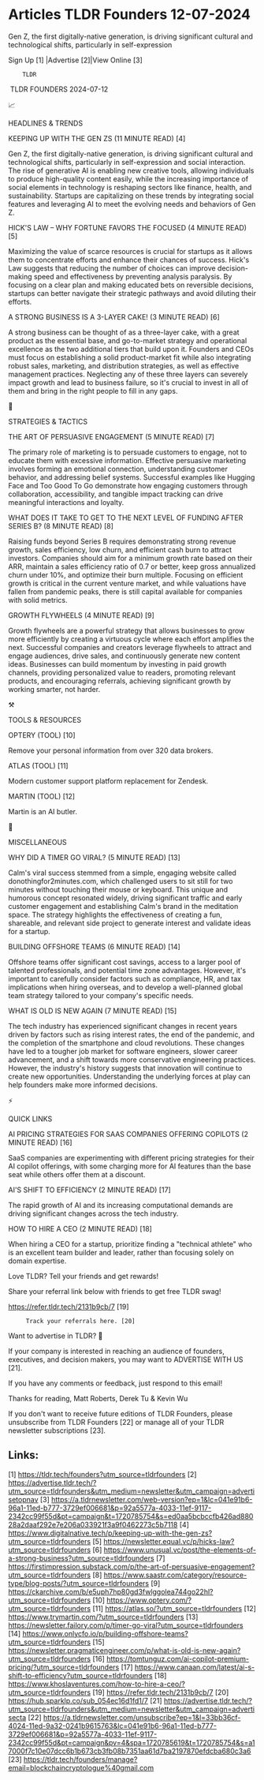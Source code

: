 # Articles TLDR Founders 12-07-2024

Gen Z, the first digitally-native generation, is driving significant
cultural and technological shifts, particularly in self-expression  

 Sign Up [1] |Advertise [2]|View Online [3] 

		TLDR 

 TLDR FOUNDERS 2024-07-12

📈 

HEADLINES & TRENDS

 KEEPING UP WITH THE GEN ZS (11 MINUTE READ) [4] 

 Gen Z, the first digitally-native generation, is driving significant
cultural and technological shifts, particularly in self-expression and
social interaction. The rise of generative AI is enabling new creative
tools, allowing individuals to produce high-quality content easily,
while the increasing importance of social elements in technology is
reshaping sectors like finance, health, and sustainability. Startups
are capitalizing on these trends by integrating social features and
leveraging AI to meet the evolving needs and behaviors of Gen Z. 

 HICK'S LAW – WHY FORTUNE FAVORS THE FOCUSED (4 MINUTE READ) [5] 

 Maximizing the value of scarce resources is crucial for startups as
it allows them to concentrate efforts and enhance their chances of
success. Hick's Law suggests that reducing the number of choices can
improve decision-making speed and effectiveness by preventing analysis
paralysis. By focusing on a clear plan and making educated bets on
reversible decisions, startups can better navigate their strategic
pathways and avoid diluting their efforts. 

 A STRONG BUSINESS IS A 3-LAYER CAKE! (3 MINUTE READ) [6] 

 A strong business can be thought of as a three-layer cake, with a
great product as the essential base, and go-to-market strategy and
operational excellence as the two additional tiers that build upon it.
Founders and CEOs must focus on establishing a solid product-market
fit while also integrating robust sales, marketing, and distribution
strategies, as well as effective management practices. Neglecting any
of these three layers can severely impact growth and lead to business
failure, so it's crucial to invest in all of them and bring in the
right people to fill in any gaps. 

🧠 

STRATEGIES & TACTICS

 THE ART OF PERSUASIVE ENGAGEMENT (5 MINUTE READ) [7] 

 The primary role of marketing is to persuade customers to engage, not
to educate them with excessive information. Effective persuasive
marketing involves forming an emotional connection, understanding
customer behavior, and addressing belief systems. Successful examples
like Hugging Face and Too Good To Go demonstrate how engaging
customers through collaboration, accessibility, and tangible impact
tracking can drive meaningful interactions and loyalty. 

 WHAT DOES IT TAKE TO GET TO THE NEXT LEVEL OF FUNDING AFTER SERIES B?
(8 MINUTE READ) [8] 

 Raising funds beyond Series B requires demonstrating strong revenue
growth, sales efficiency, low churn, and efficient cash burn to
attract investors. Companies should aim for a minimum growth rate
based on their ARR, maintain a sales efficiency ratio of 0.7 or
better, keep gross annualized churn under 10%, and optimize their burn
multiple. Focusing on efficient growth is critical in the current
venture market, and while valuations have fallen from pandemic peaks,
there is still capital available for companies with solid metrics. 

 GROWTH FLYWHEELS (4 MINUTE READ) [9] 

 Growth flywheels are a powerful strategy that allows businesses to
grow more efficiently by creating a virtuous cycle where each effort
amplifies the next. Successful companies and creators leverage
flywheels to attract and engage audiences, drive sales, and
continuously generate new content ideas. Businesses can build momentum
by investing in paid growth channels, providing personalized value to
readers, promoting relevant products, and encouraging referrals,
achieving significant growth by working smarter, not harder. 

⚒️ 

TOOLS & RESOURCES

 OPTERY (TOOL) [10] 

 Remove your personal information from over 320 data brokers. 

 ATLAS (TOOL) [11] 

 Modern customer support platform replacement for Zendesk. 

 MARTIN (TOOL) [12] 

 Martin is an AI butler. 

🎁 

MISCELLANEOUS

 WHY DID A TIMER GO VIRAL? (5 MINUTE READ) [13] 

 Calm's viral success stemmed from a simple, engaging website called
donothingfor2minutes.com, which challenged users to sit still for two
minutes without touching their mouse or keyboard. This unique and
humorous concept resonated widely, driving significant traffic and
early customer engagement and establishing Calm's brand in the
meditation space. The strategy highlights the effectiveness of
creating a fun, shareable, and relevant side project to generate
interest and validate ideas for a startup. 

 BUILDING OFFSHORE TEAMS (6 MINUTE READ) [14] 

 Offshore teams offer significant cost savings, access to a larger
pool of talented professionals, and potential time zone advantages.
However, it's important to carefully consider factors such as
compliance, HR, and tax implications when hiring overseas, and to
develop a well-planned global team strategy tailored to your company's
specific needs. 

 WHAT IS OLD IS NEW AGAIN (7 MINUTE READ) [15] 

 The tech industry has experienced significant changes in recent years
driven by factors such as rising interest rates, the end of the
pandemic, and the completion of the smartphone and cloud revolutions.
These changes have led to a tougher job market for software engineers,
slower career advancement, and a shift towards more conservative
engineering practices. However, the industry's history suggests that
innovation will continue to create new opportunities. Understanding
the underlying forces at play can help founders make more informed
decisions. 

⚡ 

QUICK LINKS

 AI PRICING STRATEGIES FOR SAAS COMPANIES OFFERING COPILOTS (2 MINUTE
READ) [16] 

 SaaS companies are experimenting with different pricing strategies
for their AI copilot offerings, with some charging more for AI
features than the base seat while others offer them at a discount. 

 AI'S SHIFT TO EFFICIENCY (2 MINUTE READ) [17] 

 The rapid growth of AI and its increasing computational demands are
driving significant changes across the tech industry. 

 HOW TO HIRE A CEO (2 MINUTE READ) [18] 

 When hiring a CEO for a startup, prioritize finding a "technical
athlete" who is an excellent team builder and leader, rather than
focusing solely on domain expertise. 

Love TLDR? Tell your friends and get rewards!

 Share your referral link below with friends to get free TLDR swag! 

 https://refer.tldr.tech/2131b9cb/7 [19] 

		 Track your referrals here. [20] 

Want to advertise in TLDR? 📰

 If your company is interested in reaching an audience of founders,
executives, and decision makers, you may want to ADVERTISE WITH US
[21]. 

 If you have any comments or feedback, just respond to this email! 

Thanks for reading, 
Matt Roberts, Derek Tu & Kevin Wu 

If you don't want to receive future editions of TLDR Founders, please
unsubscribe from TLDR Founders [22] or manage all of your TLDR
newsletter subscriptions [23]. 

 

Links:
------
[1] https://tldr.tech/founders?utm_source=tldrfounders
[2] https://advertise.tldr.tech/?utm_source=tldrfounders&utm_medium=newsletter&utm_campaign=advertisetopnav
[3] https://a.tldrnewsletter.com/web-version?ep=1&lc=041e91b6-96a1-11ed-b777-3729ef006681&p=92a5577a-4033-11ef-9117-2342cc99f55d&pt=campaign&t=1720785754&s=ed0aa5bcbccfb426ad88028a2daaf292e7e206a033921f3a9f0462273c5b7118
[4] https://www.digitalnative.tech/p/keeping-up-with-the-gen-zs?utm_source=tldrfounders
[5] https://newsletter.equal.vc/p/hicks-law?utm_source=tldrfounders
[6] https://www.unusual.vc/post/the-elements-of-a-strong-business?utm_source=tldrfounders
[7] https://firstimpression.substack.com/p/the-art-of-persuasive-engagement?utm_source=tldrfounders
[8] https://www.saastr.com/category/resource-type/blog-posts/?utm_source=tldrfounders
[9] https://ckarchive.com/b/e5uph7hp80gd3fwlggolea744go22hl?utm_source=tldrfounders
[10] https://www.optery.com/?utm_source=tldrfounders
[11] https://atlas.so/?utm_source=tldrfounders
[12] https://www.trymartin.com/?utm_source=tldrfounders
[13] https://newsletter.failory.com/p/timer-go-viral?utm_source=tldrfounders
[14] https://www.onlycfo.io/p/building-offshore-teams?utm_source=tldrfounders
[15] https://newsletter.pragmaticengineer.com/p/what-is-old-is-new-again?utm_source=tldrfounders
[16] https://tomtunguz.com/ai-copilot-premium-pricing/?utm_source=tldrfounders
[17] https://www.canaan.com/latest/ai-s-shift-to-efficiency?utm_source=tldrfounders
[18] https://www.khoslaventures.com/how-to-hire-a-ceo/?utm_source=tldrfounders
[19] https://refer.tldr.tech/2131b9cb/7
[20] https://hub.sparklp.co/sub_054ec16d1fd1/7
[21] https://advertise.tldr.tech/?utm_source=tldrfounders&utm_medium=newsletter&utm_campaign=advertisecta
[22] https://a.tldrnewsletter.com/unsubscribe?ep=1&l=33bb36cf-4024-11ed-9a32-0241b9615763&lc=041e91b6-96a1-11ed-b777-3729ef006681&p=92a5577a-4033-11ef-9117-2342cc99f55d&pt=campaign&pv=4&spa=1720785619&t=1720785754&s=a17000f7c10e07dcc6b1b673cb3fb08b7351aa61d7ba2197870efdcba680c3a6
[23] https://tldr.tech/founders/manage?email=blockchaincryptologue%40gmail.com